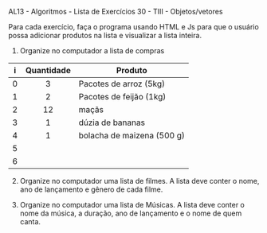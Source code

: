 AL13 \- Algoritmos \- Lista de Exercícios 30 \- TIII \- Objetos/vetores

Para cada exercício, faça o programa usando HTML e Js para que o usuário possa adicionar produtos na lista e visualizar a lista inteira.

1) Organize no computador a lista de compras

| i | Quantidade | Produto |
| :---: | :---: | ----- |
| 0 | 3 | Pacotes de arroz (5kg) |
| 1 | 2 | Pacotes de feijão (1kg) |
| 2 | 12  | maçãs |
| 3 | 1 | dúzia de bananas |
| 4 | 1 | bolacha de maizena (500 g) |
| 5 |  |  |
| 6 |  |  |

2) Organize no computador uma lista de filmes. A lista deve conter o nome, ano de lançamento e gênero de cada filme.  
     
3) Organize no computador uma lista de Músicas. A lista deve conter o nome da música, a duração, ano de lançamento e o nome de quem canta.


